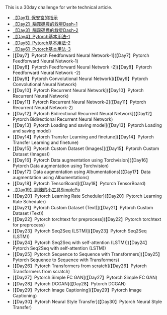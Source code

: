 This is a 30day challenge for write technical article.


- [【Day1】保安宮的指示](%80%90Day1%E3%80%91%E4%BF%9D%E5%AE%89%E5%AE%AE%E7%9A%84%E6%8C%87%E7%A4%BA)
- [【Day2】腦霧碼農的救星Dash-1](【Day2】腦霧碼農的救星Dash-1)
- [【Day3】腦霧碼農的救星Dash-2](【Day3】腦霧碼農的救星Dash-2)
- [【Day4】Pytorch基本用法-1](【Day4】Pytorch基本用法-1)
- [【Day5】Pytorch基本用法-2](【Day5】Pytorch基本用法-2)
- [【Day6】Pytorch基本用法-3](【Day6】Pytorch基本用法-3)
- [【Day7】Pytorch Feedforward Neural Network-1](【Day7】Pytorch Feedforward Neural Network-1)
- [【Day8】Pytorch Feedforward Neural Network -2](【Day8】Pytorch Feedforward Neural Network -2)
- [【Day9】Pytorch Convolutional Neural Network](【Day9】Pytorch Convolutional Neural Network)
- [【Day10】Pytorch Recurrent Neural Network](【Day10】Pytorch Recurrent Neural Network)
- [【Day11】Pytorch Recurrent Neural Network-2](【Day11】Pytorch Recurrent Neural Network-2)
- [【Day12】Pytorch Bidirectional Recurrent Neural Network](【Day12】Pytorch Bidirectional Recurrent Neural Network)
- [【Day13】Pytorch Loading and saving model](【Day13】Pytorch Loading and saving model)
- [【Day14】Pytorch Transfer Learning and finetune](【Day14】Pytorch Transfer Learning and finetune)
- [【Day15】Pytorch Custom Dataset (Images)](【Day15】Pytorch Custom Dataset (Images))
- [【Day16】Pytorch Data augmentation using Torchvision](【Day16】Pytorch Data augmentation using Torchvision)
- [【Day17】Data augmentation using Albumentations](【Day17】Data augmentation using Albumentations)
- [【Day18】Pytorch TensorBoard](【Day18】Pytorch TensorBoard)
- [【Day19】訓練的小工具SimplePo](【Day19】訓練的小工具SimplePoo)
- [【Day20】Pytorch Learning Rate Scheduler](【Day20】Pytorch Learning Rate Scheduler)
- [【Day21】Pytorch Custom Dataset (Text)](【Day21】Pytorch Custom Dataset (Text))
- [【Day22】Pytorch torchtext for preprocess](【Day22】Pytorch torchtext for preprocess)
- [【Day23】Pytorch Seq2Seq (LSTM)](【Day23】Pytorch Seq2Seq (LSTM))
- [【Day24】Pytorch Seq2Seq with self-attention (LSTM)](【Day24】Pytorch Seq2Seq with self-attention (LSTM))
- [【Day25】Pytorch Sequence to Sequence with Transformers](【Day25】Pytorch Sequence to Sequence with Transformers)
- [【Day26】Pytorch Transformers from scratch](【Day26】Pytorch Transformers from scratch)
- [【Day27】Pytorch Simple FC GAN](【Day27】Pytorch Simple FC GAN)
- [【Day28】Pytorch DCGAN](【Day28】Pytorch DCGAN)
- [【Day29】Pytorch Image Captioning](【Day29】Pytorch Image Captioning)
- [【Day30】Pytorch Neural Style Transfer](【Day30】Pytorch Neural Style Transfer)
